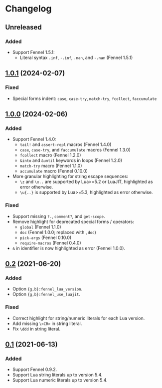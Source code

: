 # Changelog

## Unreleased

### Added

- Support Fennel 1.5.1:
  - Literal syntax `.inf`, `-.inf`, `.nan`, and `-.nan` (Fennel 1.5.1) 

## [1.0.1][v1.0.1] (2024-02-07)

### Fixed

- Special forms indent: `case`, `case-try`, `match-try`, `fcollect`,
  `faccumulate`

## [1.0.0][v1.0.0] (2024-02-06)

### Added

- Support Fennel 1.4.0:
  - `tail!` and `assert-repl` macros (Fennel 1.4.0)
  - `case`, `case-try`, and `faccumulate` macros (Fennel 1.3.0)
  - `fcollect` macro (Fennel 1.2.0)
  - `&into` and `&until` keywords in loops (Fennel 1.2.0)
  - `match-try` macro (Fennel 1.1.0)
  - `accumulate` macro (Fennel 0.10.0)
- More granular highlighting for string escape sequences:
  - `\z` and `\x..` are supported by Lua>=5.2 or LuaJIT, highlighted as
    error otherwise.
  - `\u{..}` is supported by Lua>=5.3, highlighted as error otherwise.

### Fixed

- Support missing `?.`, `comment?`, and `get-scope`.
- Remove highlight for deprecated special forms / operators:
  - `global` (Fennel 1.1.0)
  - `doc` (Fennel 1.0.0; replaced with `,doc`)
  - `pick-args` (Fennel 0.10.0)
  - `require-macros` (Fennel 0.4.0)
- `&` in identifier is now highlighted as error (Fennel 1.0.0).

## [0.2][v0.2] (2021-06-20)

### Added

- Option `{g,b}:fennel_lua_version`.
- Option `{g,b}:fennel_use_luajit`.

### Fixed

- Correct highlight for string/numeric literals for each Lua version.
- Add missing `\<CR>` in string literal.
- Fix `\ddd` in string literal.

## [0.1][v0.1] (2021-06-13)

### Added

- Support Fennel 0.9.2.
- Support Lua string literals up to version 5.4.
- Support Lua numeric literals up to version 5.4.

[v1.0.1]: https://github.com/m15a/vim-fennel-syntax/releases/tag/v1.0.1
[v1.0.0]: https://github.com/m15a/vim-fennel-syntax/releases/tag/v1.0.0
[v0.2]: https://github.com/m15a/vim-fennel-syntax/tree/v0.2
[v0.1]: https://github.com/m15a/vim-fennel-syntax/tree/v0.1

<!-- vim: set tw=72 spell: -->
